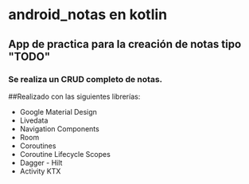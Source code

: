 # android_notas en kotlin
## App de practica para la creación de notas tipo "TODO"

### Se realiza un CRUD completo de notas.

##Realizado con las siguientes librerías:

- Google Material Design
- Livedata
- Navigation Components
- Room
- Coroutines
- Coroutine Lifecycle Scopes
- Dagger - Hilt
- Activity KTX
